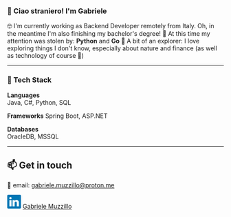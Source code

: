### 👋 Ciao straniero! I'm Gabriele

🤓 I'm currently working as Backend Developer remotely from Italy. Oh, in the meantime I'm also finishing my bachelor's degree!
🌱 At this time my attention was stolen by: **Python** and **Go**
🧠 A bit of an explorer: I love exploring things I don't know, especially about nature and finance (as well as technology of course 👀) 

---

### 🧰 Tech Stack

**Languages**  
Java, C#, Python, SQL

**Frameworks**
Spring Boot, ASP.NET

**Databases**  
OracleDB, MSSQL

---

## 📫 Get in touch
  📧 email: gabriele.muzzillo@proton.me
  
  ![linkedin](https://raw.githubusercontent.com/CLorant/readme-social-icons/refs/heads/main/small/colored/linkedin.svg) [Gabriele Muzzillo](https://www.linkedin.com/in/gabrielemuzzillo/)
<!--
**Mhuz/Mhuz** is a ✨ _special_ ✨ repository because its `README.md` (this file) appears on your GitHub profile.

Here are some ideas to get you started:

- 🔭 I’m currently working on ...
- 🌱 I’m currently learning ...
- 👯 I’m looking to collaborate on ...
- 🤔 I’m looking for help with ...
- 💬 Ask me about ...
- 📫 How to reach me: ...
- 😄 Pronouns: ...
- ⚡ Fun fact: ...
-->
